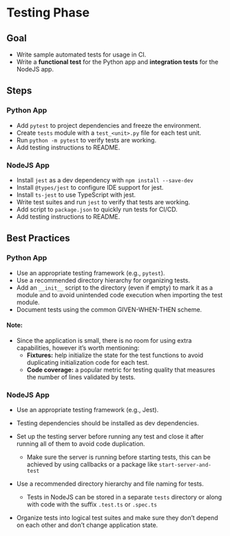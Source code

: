# Testing Phase

## Goal

- Write sample automated tests for usage in CI.
- Write a **functional test** for the Python app and **integration tests** for the NodeJS app.

## Steps

### Python App

- Add `pytest` to project dependencies and freeze the environment.
- Create `tests` module with a `test_<unit>.py` file for each test unit.
- Run `python -m pytest` to verify tests are working.
- Add testing instructions to README.

### NodeJS App

- Install `jest` as a dev dependency with `npm install --save-dev`
- Install `@types/jest` to configure IDE support for jest.
- Install `ts-jest` to use TypeScript with jest.
- Write test suites and run `jest` to verify that tests are working.
- Add script to `package.json` to quickly run tests for CI/CD. 
- Add testing instructions to README.

## Best Practices

### Python App

- Use an appropriate testing framework (e.g., `pytest`).
- Use a recommended directory hierarchy for organizing tests.
- Add an `__init__` script to the directory (even if empty) to mark it as a module and to avoid unintended code execution when importing the test module.
- Document tests using the common GIVEN-WHEN-THEN scheme.

#### Note:

- Since the application is small, there is no room for using extra capabilities, however it’s worth mentioning:
  - **Fixtures:** help initialize the state for the test functions to avoid duplicating initialization code for each test.
  - **Code coverage:** a popular metric for testing quality that measures the number of lines validated by tests.

### NodeJS App

- Use an appropriate testing framework (e.g., Jest).

- Testing dependencies should be installed as dev dependencies.
- Set up the testing server before running any test and close it after running all of them to avoid code duplication.
  - Make sure the server is running before starting tests, this can be achieved by using callbacks or a package like `start-server-and-test` 

- Use a recommended directory hierarchy and file naming for tests.
  - Tests in NodeJS can be stored in a separate `tests` directory or along with code with the suffix `.test.ts` or `.spec.ts` 

- Organize tests into logical test suites and make sure they don’t depend on each other and don’t change application state.

